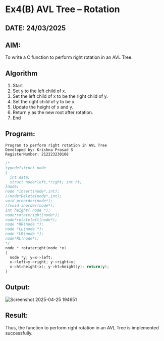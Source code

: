 # Ex4(B) AVL Tree – Rotation
## DATE: 24/03/2025
## AIM:
To write a C function to perform right rotation in an AVL Tree.

## Algorithm
1. Start 
2. Set y to the left child of x. 
3. Set the left child of x to be the right child of y. 
4. Set the right child of y to be x. 
5. Update the height of x and y. 
6. Return y as the new root after rotation. 
7. End  

## Program:
```
Program to perform right rotation in AVL Tree
Developed by: Krishna Prasad S
RegisterNumber: 212223230108
```
```c
/*
typedefstruct node
{
  int data;
  struct node*left,*right; int ht;
}node;
node *insert(node*,int);
//node*Delete(node*,int);
void preorder(node*);
//void inorder(node*);
int height( node *);
node*rotateright(node*);
node*rotateleft(node*);
node *RR(node *);
node *LL(node *);
node *LR(node *);
node*RL(node*);
*/
node * rotateright(node *x)
{
  node *y; y=x->left;
  x->left=y->right; y->right=x;
  x->ht=height(x); y->ht=height(y); return(y);
}
```
## Output:
![Screenshot 2025-04-25 194651](https://github.com/user-attachments/assets/8cdc2dd8-5c4d-4b54-a668-6f5d08c785f9)


## Result:
Thus, the function to perform right rotation in an AVL Tree is implemented successfully.
